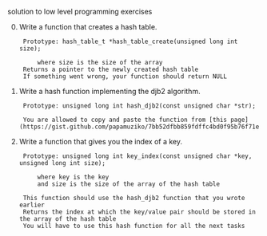solution to low level programming exercises

0. Write a function that creates a hash table.

		Prototype: hash_table_t *hash_table_create(unsigned long int size);

			where size is the size of the array
		Returns a pointer to the newly created hash table
		If something went wrong, your function should return NULL

1. Write a hash function implementing the djb2 algorithm.

		Prototype: unsigned long int hash_djb2(const unsigned char *str);
	
		You are allowed to copy and paste the function from [this page](https://gist.github.com/papamuziko/7bb52dfbb859fdffc4bd0f95b76f71e8)

2. Write a function that gives you the index of a key.
		
		Prototype: unsigned long int key_index(const unsigned char *key, unsigned long int size);
		
			where key is the key
			and size is the size of the array of the hash table

		This function should use the hash_djb2 function that you wrote earlier
		Returns the index at which the key/value pair should be stored in the array of the hash table
		You will have to use this hash function for all the next tasks
